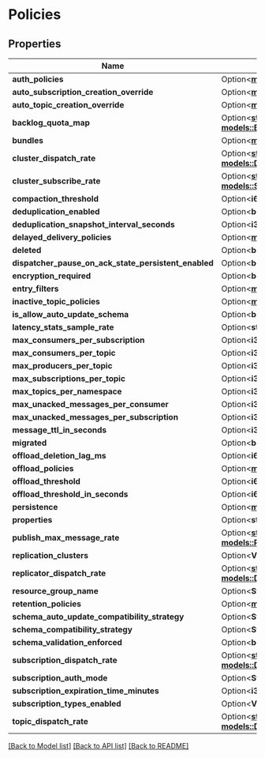 # Policies

## Properties

Name | Type | Description | Notes
------------ | ------------- | ------------- | -------------
**auth_policies** | Option<[**models::AuthPolicies**](AuthPolicies.md)> |  | [optional]
**auto_subscription_creation_override** | Option<[**models::AutoSubscriptionCreationOverride**](AutoSubscriptionCreationOverride.md)> |  | [optional]
**auto_topic_creation_override** | Option<[**models::AutoTopicCreationOverride**](AutoTopicCreationOverride.md)> |  | [optional]
**backlog_quota_map** | Option<[**std::collections::HashMap<String, models::BacklogQuota>**](BacklogQuota.md)> |  | [optional]
**bundles** | Option<[**models::BundlesData**](BundlesData.md)> |  | [optional]
**cluster_dispatch_rate** | Option<[**std::collections::HashMap<String, models::DispatchRateImpl>**](DispatchRateImpl.md)> |  | [optional]
**cluster_subscribe_rate** | Option<[**std::collections::HashMap<String, models::SubscribeRate>**](SubscribeRate.md)> |  | [optional]
**compaction_threshold** | Option<**i64**> |  | [optional]
**deduplication_enabled** | Option<**bool**> |  | [optional]
**deduplication_snapshot_interval_seconds** | Option<**i32**> |  | [optional]
**delayed_delivery_policies** | Option<[**models::DelayedDeliveryPolicies**](DelayedDeliveryPolicies.md)> |  | [optional]
**deleted** | Option<**bool**> |  | [optional]
**dispatcher_pause_on_ack_state_persistent_enabled** | Option<**bool**> |  | [optional]
**encryption_required** | Option<**bool**> |  | [optional]
**entry_filters** | Option<[**models::EntryFilters**](EntryFilters.md)> |  | [optional]
**inactive_topic_policies** | Option<[**models::InactiveTopicPolicies**](InactiveTopicPolicies.md)> |  | [optional]
**is_allow_auto_update_schema** | Option<**bool**> |  | [optional]
**latency_stats_sample_rate** | Option<**std::collections::HashMap<String, i32>**> |  | [optional]
**max_consumers_per_subscription** | Option<**i32**> |  | [optional]
**max_consumers_per_topic** | Option<**i32**> |  | [optional]
**max_producers_per_topic** | Option<**i32**> |  | [optional]
**max_subscriptions_per_topic** | Option<**i32**> |  | [optional]
**max_topics_per_namespace** | Option<**i32**> |  | [optional]
**max_unacked_messages_per_consumer** | Option<**i32**> |  | [optional]
**max_unacked_messages_per_subscription** | Option<**i32**> |  | [optional]
**message_ttl_in_seconds** | Option<**i32**> |  | [optional]
**migrated** | Option<**bool**> |  | [optional]
**offload_deletion_lag_ms** | Option<**i64**> |  | [optional]
**offload_policies** | Option<[**models::OffloadPolicies**](OffloadPolicies.md)> |  | [optional]
**offload_threshold** | Option<**i64**> |  | [optional]
**offload_threshold_in_seconds** | Option<**i64**> |  | [optional]
**persistence** | Option<[**models::PersistencePolicies**](PersistencePolicies.md)> |  | [optional]
**properties** | Option<**std::collections::HashMap<String, String>**> |  | [optional]
**publish_max_message_rate** | Option<[**std::collections::HashMap<String, models::PublishRate>**](PublishRate.md)> |  | [optional]
**replication_clusters** | Option<**Vec<String>**> |  | [optional]
**replicator_dispatch_rate** | Option<[**std::collections::HashMap<String, models::DispatchRateImpl>**](DispatchRateImpl.md)> |  | [optional]
**resource_group_name** | Option<**String**> |  | [optional]
**retention_policies** | Option<[**models::RetentionPolicies**](RetentionPolicies.md)> |  | [optional]
**schema_auto_update_compatibility_strategy** | Option<**String**> |  | [optional]
**schema_compatibility_strategy** | Option<**String**> |  | [optional]
**schema_validation_enforced** | Option<**bool**> |  | [optional]
**subscription_dispatch_rate** | Option<[**std::collections::HashMap<String, models::DispatchRateImpl>**](DispatchRateImpl.md)> |  | [optional]
**subscription_auth_mode** | Option<**String**> |  | [optional]
**subscription_expiration_time_minutes** | Option<**i32**> |  | [optional]
**subscription_types_enabled** | Option<**Vec<String>**> |  | [optional]
**topic_dispatch_rate** | Option<[**std::collections::HashMap<String, models::DispatchRateImpl>**](DispatchRateImpl.md)> |  | [optional]

[[Back to Model list]](../README.md#documentation-for-models) [[Back to API list]](../README.md#documentation-for-api-endpoints) [[Back to README]](../README.md)


